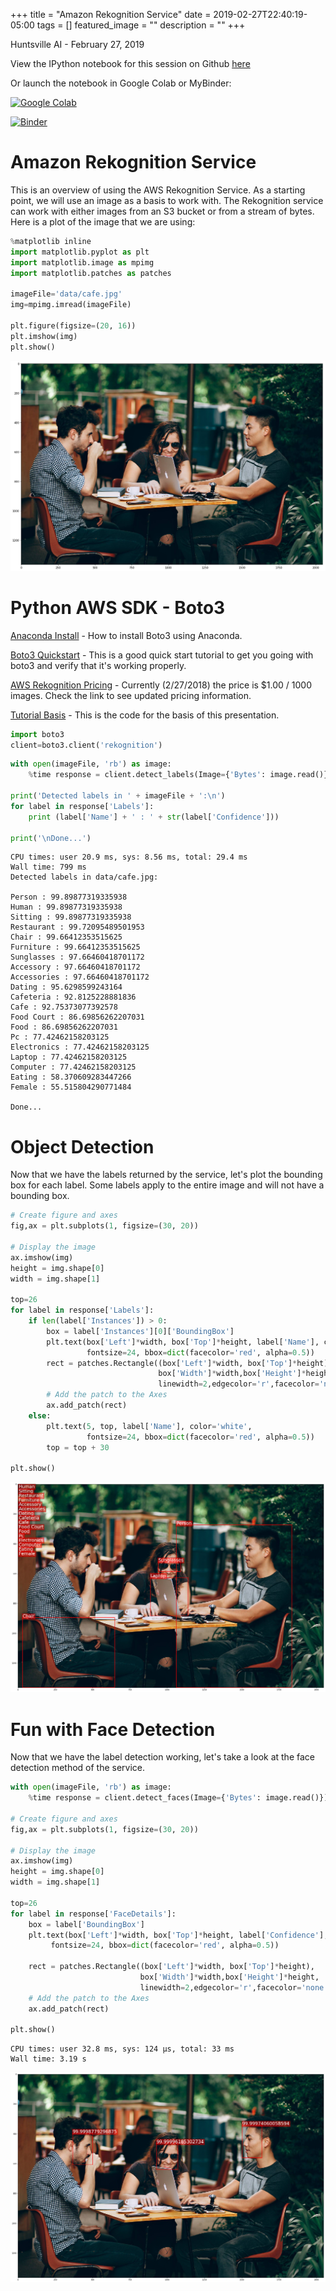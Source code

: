 +++
title =  "Amazon Rekognition Service"
date = 2019-02-27T22:40:19-05:00
tags = []
featured_image = ""
description = ""
+++


Huntsville AI - February 27, 2019

View the IPython notebook for this session on Github [here](https://github.com/HSV-AI/presentations/blob/master/2019/190227/Amazon_Rekognition.ipynb)

Or launch the notebook in Google Colab or MyBinder:

[![Google Colab](https://badgen.net/badge/Launch/on%20Google%20Colab/blue?icon=terminal)](https://colab.research.google.com/github/HSV-AI/presentations/blob/master/2019/190227/Amazon_Rekognition.ipynb)


[![Binder](https://mybinder.org/badge_logo.svg)](https://mybinder.org/v2/gh/HSV-AI/presentations/master?filepath=2019/190227/Amazon_Rekognition.ipynb)


# Amazon Rekognition Service

This is an overview of using the AWS Rekognition Service. As a starting point, we will use an image as a basis to work with. The Rekognition service can work with either images from an S3 bucket or from a stream of bytes. Here is a plot of the image that we are using:


```python
%matplotlib inline
import matplotlib.pyplot as plt
import matplotlib.image as mpimg
import matplotlib.patches as patches

imageFile='data/cafe.jpg'
img=mpimg.imread(imageFile)

plt.figure(figsize=(20, 16))
plt.imshow(img)
plt.show()
```


![png](Amazon_Rekognition_1_0.png)


# Python AWS SDK - Boto3

[Anaconda Install](https://anaconda.org/anaconda/boto3) - How to install Boto3 using Anaconda.

[Boto3 Quickstart](https://boto3.amazonaws.com/v1/documentation/api/latest/guide/quickstart.html) - This is a good quick start tutorial to get you going with boto3 and verify that it's working properly.

[AWS Rekognition Pricing](https://aws.amazon.com/rekognition/pricing/) - Currently (2/27/2018) the price is $1.00 / 1000 images. Check the link to see updated pricing information.

[Tutorial Basis](https://docs.aws.amazon.com/rekognition/latest/dg/images-bytes.html) - This is the code for the basis of this presentation.


```python
import boto3
client=boto3.client('rekognition')
```


```python
with open(imageFile, 'rb') as image:
    %time response = client.detect_labels(Image={'Bytes': image.read()})
        
print('Detected labels in ' + imageFile + ':\n')
for label in response['Labels']:
    print (label['Name'] + ' : ' + str(label['Confidence']))

print('\nDone...')

```

    CPU times: user 20.9 ms, sys: 8.56 ms, total: 29.4 ms
    Wall time: 799 ms
    Detected labels in data/cafe.jpg:
    
    Person : 99.89877319335938
    Human : 99.89877319335938
    Sitting : 99.89877319335938
    Restaurant : 99.72095489501953
    Chair : 99.66412353515625
    Furniture : 99.66412353515625
    Sunglasses : 97.66460418701172
    Accessory : 97.66460418701172
    Accessories : 97.66460418701172
    Dating : 95.6298599243164
    Cafeteria : 92.8125228881836
    Cafe : 92.75373077392578
    Food Court : 86.69856262207031
    Food : 86.69856262207031
    Pc : 77.42462158203125
    Electronics : 77.42462158203125
    Laptop : 77.42462158203125
    Computer : 77.42462158203125
    Eating : 58.370609283447266
    Female : 55.515804290771484
    
    Done...


# Object Detection

Now that we have the labels returned by the service, let's plot the bounding box for each label. Some labels apply to the entire image and will not have a bounding box.


```python
# Create figure and axes
fig,ax = plt.subplots(1, figsize=(30, 20))

# Display the image
ax.imshow(img)
height = img.shape[0]
width = img.shape[1]

top=26
for label in response['Labels']:
    if len(label['Instances']) > 0:
        box = label['Instances'][0]['BoundingBox']
        plt.text(box['Left']*width, box['Top']*height, label['Name'], color='white', 
                 fontsize=24, bbox=dict(facecolor='red', alpha=0.5))
        rect = patches.Rectangle((box['Left']*width, box['Top']*height),
                                 box['Width']*width,box['Height']*height,
                                 linewidth=2,edgecolor='r',facecolor='none')
        # Add the patch to the Axes
        ax.add_patch(rect)
    else:
        plt.text(5, top, label['Name'], color='white', 
                 fontsize=24, bbox=dict(facecolor='red', alpha=0.5))
        top = top + 30
        
plt.show()
```


![png](Amazon_Rekognition_6_0.png)


# Fun with Face Detection

Now that we have the label detection working, let's take a look at the face detection method of the service.


```python
with open(imageFile, 'rb') as image:
    %time response = client.detect_faces(Image={'Bytes': image.read()})
        
# Create figure and axes
fig,ax = plt.subplots(1, figsize=(30, 20))

# Display the image
ax.imshow(img)
height = img.shape[0]
width = img.shape[1]

top=26
for label in response['FaceDetails']:
    box = label['BoundingBox']
    plt.text(box['Left']*width, box['Top']*height, label['Confidence'], color='white', 
         fontsize=24, bbox=dict(facecolor='red', alpha=0.5))

    rect = patches.Rectangle((box['Left']*width, box['Top']*height),
                             box['Width']*width,box['Height']*height,
                             linewidth=2,edgecolor='r',facecolor='none')
    # Add the patch to the Axes
    ax.add_patch(rect)
        
plt.show()
```

    CPU times: user 32.8 ms, sys: 124 µs, total: 33 ms
    Wall time: 3.19 s



![png](Amazon_Rekognition_8_1.png)

